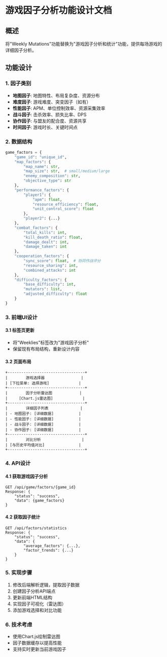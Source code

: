 # 游戏因子分析功能设计文档

## 概述
将"Weekly Mutations"功能替换为"游戏因子分析和统计"功能，提供每场游戏的详细因子分析。

## 功能设计

### 1. 因子类别
- **地图因子**: 地图特性、布局复杂度、资源分布
- **难度因子**: 游戏难度、突变因子（如有）
- **性能因子**: APM、单位控制效率、资源采集效率
- **战斗因子**: 击杀效率、损失比率、DPS
- **协作因子**: 与盟友的配合度、资源共享
- **时间因子**: 游戏时长、关键时间点

### 2. 数据结构
```python
game_factors = {
    "game_id": "unique_id",
    "map_factors": {
        "map_name": str,
        "map_size": str,  # small/medium/large
        "enemy_composition": str,
        "objective_type": str
    },
    "performance_factors": {
        "player1": {
            "apm": float,
            "resource_efficiency": float,
            "unit_control_score": float
        },
        "player2": {...}
    },
    "combat_factors": {
        "total_kills": int,
        "kill_death_ratio": float,
        "damage_dealt": int,
        "damage_taken": int
    },
    "cooperation_factors": {
        "sync_score": float,  # 协同作战评分
        "resource_sharing": int,
        "combined_attacks": int
    },
    "difficulty_factors": {
        "base_difficulty": int,
        "mutators": list,
        "adjusted_difficulty": float
    }
}
```

### 3. 前端UI设计

#### 3.1 标签页更新
- 将"Weeklies"标签改为"游戏因子分析"
- 保留现有布局结构，重新设计内容

#### 3.2 页面布局
```
+----------------------------------+
|        游戏选择器                |
| [下拉菜单: 选择游戏]             |
+----------------------------------+
|        因子分析雷达图            |
|     [Chart.js雷达图]             |
+----------------------------------+
|        详细因子列表              |
| - 地图因子: [详细数据]           |
| - 性能因子: [详细数据]           |
| - 战斗因子: [详细数据]           |
| - 协作因子: [详细数据]           |
+----------------------------------+
|        对比分析                  |
| [与历史平均值对比]               |
+----------------------------------+
```

### 4. API设计

#### 4.1 获取游戏因子分析
```
GET /api/game/factors/{game_id}
Response: {
    "status": "success",
    "data": {game_factors}
}
```

#### 4.2 获取因子统计
```
GET /api/factors/statistics
Response: {
    "status": "success", 
    "data": {
        "average_factors": {...},
        "factor_trends": {...}
    }
}
```

### 5. 实现步骤
1. 修改后端解析逻辑，提取因子数据
2. 创建因子分析API端点
3. 更新前端HTML结构
4. 实现因子可视化（雷达图）
5. 添加游戏选择和对比功能

### 6. 技术考虑
- 使用Chart.js绘制雷达图
- 因子数据缓存以提高性能
- 支持实时更新当前游戏因子